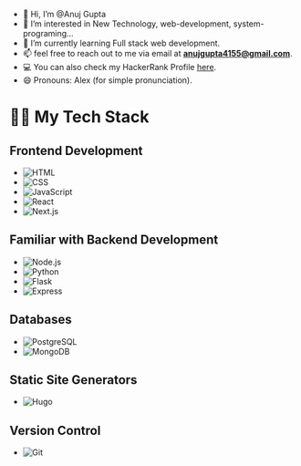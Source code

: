 - 👋 Hi, I’m @Anuj Gupta
- 👀 I’m interested in New Technology, web-development, system-programing...
- 🌱 I’m currently learning Full stack web development.
- 📫 feel free to reach out to me via email at **anujgupta4155@gmail.com**.
- &#128187; You can also check my HackerRank Profile [here](https://www.hackerrank.com/profile/anujgupta4155).  
- 😄 Pronouns: Alex (for simple pronunciation).


# 👨‍💻 My Tech Stack

## Frontend Development
- ![HTML](https://img.shields.io/badge/-HTML-E34F26?style=flat&logo=html5&logoColor=white)
- ![CSS](https://img.shields.io/badge/-CSS-1572B6?style=flat&logo=css3&logoColor=white)
- ![JavaScript](https://img.shields.io/badge/-JavaScript-F7DF1E?style=flat&logo=javascript&logoColor=black)
- ![React](https://img.shields.io/badge/-React-61DAFB?style=flat&logo=react&logoColor=black)
- ![Next.js](https://img.shields.io/badge/-Next.js-000000?style=flat&logo=nextdotjs&logoColor=white)

## Familiar with Backend Development
- ![Node.js](https://img.shields.io/badge/-Node.js-339933?style=flat&logo=nodedotjs&logoColor=white)
- ![Python](https://img.shields.io/badge/-Python-3776AB?style=flat&logo=python&logoColor=white)
- ![Flask](https://img.shields.io/badge/-Flask-000000?style=flat&logo=flask&logoColor=white)
- ![Express](https://img.shields.io/badge/-Express.js-000000?style=flat&logo=express&logoColor=white)


## Databases
- ![PostgreSQL](https://img.shields.io/badge/-PostgreSQL-336791?style=flat&logo=postgresql&logoColor=white)
- ![MongoDB](https://img.shields.io/badge/-MongoDB-47A248?style=flat&logo=mongodb&logoColor=white)

## Static Site Generators
- ![Hugo](https://img.shields.io/badge/-Hugo-FF4088?style=flat&logo=hugo&logoColor=white)

## Version Control
- ![Git](https://img.shields.io/badge/-Git-F05032?style=flat&logo=git&logoColor=white)





<!---
MRterrorOP/MRterrorOP is a ✨ special ✨ repository because its `README.md` (this file) appears on your GitHub profile.
You can click the Preview link to take a look at your changes.
--->
